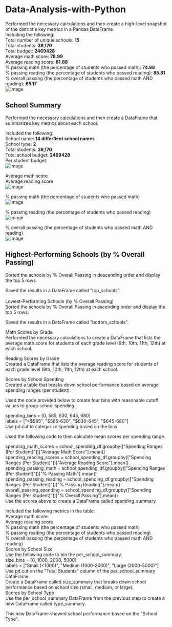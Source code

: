 # Data-Analysis-with-Python
Performed the necessary calculations and then create a high-level snapshot of the district's key metrics in a Pandas DataFrame. <br />
Including the following:<br />
Total number of unique schools: **15** <br />
Total students: **39,170**<br />
Total budget: **2469428**<br />
Average math score: **78.99**<br />
Average reading score: **81.88**<br />
% passing math (the percentage of students who passed math): **74.98** <br />
% passing reading (the percentage of students who passed reading): **85.81**<br />
% overall passing (the percentage of students who passed math AND reading): **65.17**<br />
![image](https://github.com/dclaxto1/Data-Analysis-with-Python/assets/128431134/8aa9c6b4-0afc-4927-9505-8a271ac39a8a)


## School Summary<br />
Performed the necessary calculations and then create a DataFrame that summarizes key metrics about each school.

Included the following:<br />
School name: **14 differ3ent school names**<br />
School type: **2**<br />
Total students: **39,170**<br />
Total school budget: **2469428**<br />
Per student budget:<br />
![image](https://github.com/dclaxto1/Data-Analysis-with-Python/assets/128431134/843e09d0-ec48-4feb-957d-785bf57bec5b)

Average math score<br />
Average reading score<br />
![image](https://github.com/dclaxto1/Data-Analysis-with-Python/assets/128431134/ecb42434-003a-4c27-8ecc-5ec12280c69b)

% passing math (the percentage of students who passed math)<br />
![image](https://github.com/dclaxto1/Data-Analysis-with-Python/assets/128431134/3d1a3d95-5b23-4b78-99b4-4aa7769183d4)

% passing reading (the percentage of students who passed reading)<br />
![image](https://github.com/dclaxto1/Data-Analysis-with-Python/assets/128431134/446f5326-62fa-454d-b02f-0693d8f3d932)

% overall passing (the percentage of students who passed math AND reading)<br />
![image](https://github.com/dclaxto1/Data-Analysis-with-Python/assets/128431134/bdbd0ffa-73d3-4138-9a93-2920c44d4524)

## Highest-Performing Schools (by % Overall Passing)<br />
Sorted the schools by % Overall Passing in descending order and display the top 5 rows.<br />

Saved the results in a DataFrame called "top_schools".<br />
<br />
Lowest-Performing Schools (by % Overall Passing)<br />
Sorted the schools by % Overall Passing in ascending order and display the top 5 rows.<br />

Saved the results in a DataFrame called "bottom_schools".<br />

Math Scores by Grade<br />
Performed the necessary calculations to create a DataFrame that lists the average math score for students of each grade level (9th, 10th, 11th, 12th) at each school.<br />

Reading Scores by Grade<br />
Created a DataFrame that lists the average reading score for students of each grade level (9th, 10th, 11th, 12th) at each school.<br />

Scores by School Spending<br />
Created a table that breaks down school performance based on average spending ranges (per student).<br />

Used the code provided below to create four bins with reasonable cutoff values to group school spending.<br />

spending_bins = [0, 585, 630, 645, 680]<br />
labels = ["<$585", "$585-630", "$630-645", "$645-680"]<br />
Use pd.cut to categorize spending based on the bins.<br />

Used the following code to then calculate mean scores per spending range.<br />

spending_math_scores = school_spending_df.groupby(["Spending Ranges (Per Student)"])["Average Math Score"].mean()<br />
spending_reading_scores = school_spending_df.groupby(["Spending Ranges (Per Student)"])["Average Reading Score"].mean()<br />
spending_passing_math = school_spending_df.groupby(["Spending Ranges (Per Student)"])["% Passing Math"].mean()<br />
spending_passing_reading = school_spending_df.groupby(["Spending Ranges (Per Student)"])["% Passing Reading"].mean()<br />
overall_passing_spending = school_spending_df.groupby(["Spending Ranges (Per Student)"])["% Overall Passing"].mean()<br />
Use the scores above to create a DataFrame called spending_summary.<br />

Included the following metrics in the table:<br />
Average math score<br />
Average reading score<br />
% passing math (the percentage of students who passed math)<br />
% passing reading (the percentage of students who passed reading)<br />
% overall passing (the percentage of students who passed math AND reading)<br />
Scores by School Size<br />
Use the following code to bin the per_school_summary.<br />
size_bins = [0, 1000, 2000, 5000]<br />
labels = ["Small (<1000)", "Medium (1000-2000)", "Large (2000-5000)"]<br />
Use pd.cut on the "Total Students" column of the per_school_summary DataFrame.<br />
Create a DataFrame called size_summary that breaks down school performance based on school size (small, medium, or large).<br />
Scores by School Type<br />
Use the per_school_summary DataFrame from the previous step to create a new DataFrame called type_summary.<br />

This new DataFrame showed school performance based on the "School Type".<br />
